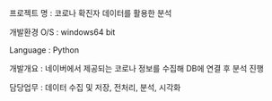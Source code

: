 프로젝트 명 : 코로나 확진자 데이터를 활용한 분석

개발환경 O/S : windows64 bit

Language : Python

개발개요 : 네이버에서 제공되는 코로나 정보를 수집해 DB에 연결 후 분석 진행

담당업무 : 데이터 수집 및 저장, 전처리, 분석, 시각화

